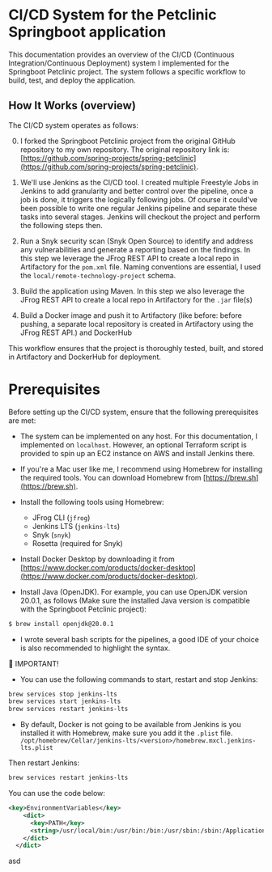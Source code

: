 # CI/CD System for the Petclinic Springboot application

This documentation provides an overview of the CI/CD (Continuous Integration/Continuous Deployment) system I implemented for the Springboot Petclinic project. The system follows a specific workflow to build, test, and deploy the application.

## How It Works (overview)

The CI/CD system operates as follows:

0. I forked the Springboot Petclinic project from the original GitHub repository to my own repository. The original repository link is: [https://github.com/spring-projects/spring-petclinic](https://github.com/spring-projects/spring-petclinic).

1. We'll use Jenkins as the CI/CD tool. I created multiple Freestyle Jobs in Jenkins to add granularity and better control over the pipeline, once a job is done, it triggers the logically following jobs. Of course it could've been possible to write one regular Jenkins pipeline and separate these tasks into several stages.
Jenkins will checkout the project and perform the following steps then.

2. Run a Snyk security scan (Snyk Open Source) to identify and address any vulnerabilities and generate a reporting based on the findings.
In this step we leverage the JFrog REST API to create a local repo in Artifactory for the `pom.xml` file. Naming conventions are essential, I used the `local/remote-technology-project` schema.

3. Build the application using Maven.
In this step we also leverage the JFrog REST API to create a local repo in Artifactory for the `.jar` file(s)

4. Build a Docker image and push it to Artifactory (like before: before pushing, a separate local repository is created in Artifactory using the JFrog REST API.) and DockerHub

This workflow ensures that the project is thoroughly tested, built, and stored in Artifactory and DockerHub for deployment.

# Prerequisites

Before setting up the CI/CD system, ensure that the following prerequisites are met:

- The system can be implemented on any host. For this documentation, I implemented on `localhost`. However, an optional Terraform script is provided to spin up an EC2 instance on AWS and install Jenkins there.

- If you're a Mac user like me, I recommend using Homebrew for installing the required tools. You can download Homebrew from [https://brew.sh](https://brew.sh).

- Install the following tools using Homebrew:
  - JFrog CLI (`jfrog`)
  - Jenkins LTS (`jenkins-lts`)
  - Snyk (`snyk`)
  - Rosetta (required for Snyk)

- Install Docker Desktop by downloading it from [https://www.docker.com/products/docker-desktop](https://www.docker.com/products/docker-desktop).

- Install Java (OpenJDK). For example, you can use OpenJDK version 20.0.1, as follows (Make sure the installed Java version is compatible with the Springboot Petclinic project): 
```bash 
$ brew install openjdk@20.0.1
```
- I wrote several bash scripts for the pipelines, a good IDE of your choice is also recommended to highlight the syntax.

:rotating_light: IMPORTANT!
- You can use the following commands to start, restart and stop Jenkins:
```bash
brew services stop jenkins-lts
brew services start jenkins-lts
brew services restart jenkins-lts  
```

- By default, Docker is not going to be available from Jenkins is you installed it with Homebrew, make sure you add it the `.plist` file.
``` /opt/homebrew/Cellar/jenkins-lts/<version>/homebrew.mxcl.jenkins-lts.plist```

Then restart Jenkins:
```bash
brew services restart jenkins-lts
```

You can use the code below:
```xml
<key>EnvironmentVariables</key>
    <dict>
      <key>PATH</key>
      <string>/usr/local/bin:/usr/bin:/bin:/usr/sbin:/sbin:/Applications/Docker.app/Contents/Resources/bin/:/Users/<yourUsername>/Library/Group\ Containers/group.com.docker/Applications/Docker.app/Contents/Resources/bin</string>
    </dict>
  </dict>
```

asd

